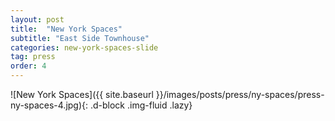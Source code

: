 ```yaml
---
layout: post
title:  "New York Spaces"
subtitle: "East Side Townhouse"
categories: new-york-spaces-slide
tag: press
order: 4
---
```


![New York Spaces]({{ site.baseurl }}/images/posts/press/ny-spaces/press-ny-spaces-4.jpg){: .d-block .img-fluid .lazy}
